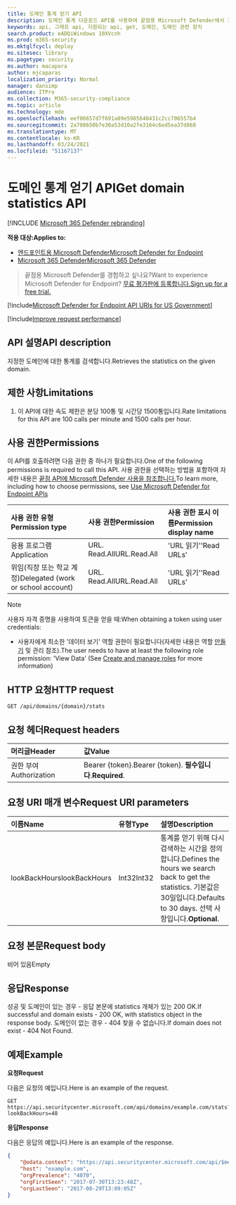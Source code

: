 ```yaml
---
title: 도메인 통계 얻기 API
description: 도메인 통계 다운로드 API를 사용하여 끝점용 Microsoft Defender에서 지정한 도메인에 대한 통계를 검색하는 방법을 학습합니다.
keywords: api, 그래프 api, 지원되는 api, get, 도메인, 도메인 관련 장치
search.product: eADQiWindows 10XVcnh
ms.prod: m365-security
ms.mktglfcycl: deploy
ms.sitesec: library
ms.pagetype: security
ms.author: macapara
author: mjcaparas
localization_priority: Normal
manager: dansimp
audience: ITPro
ms.collection: M365-security-compliance
ms.topic: article
ms.technology: mde
ms.openlocfilehash: eef06657d7f691a89e5985640431c2cc706557b4
ms.sourcegitcommit: 2a708650b7e30a53d10a2fe3164c6ed5ea37d868
ms.translationtype: MT
ms.contentlocale: ko-KR
ms.lasthandoff: 03/24/2021
ms.locfileid: "51167137"
---
```

# <a name="get-domain-statistics-api"></a><span data-ttu-id="dd454-104">도메인 통계 얻기 API</span><span class="sxs-lookup"><span data-stu-id="dd454-104">Get domain statistics API</span></span>

[!INCLUDE [Microsoft 365 Defender rebranding](../../includes/microsoft-defender.md)]

<span data-ttu-id="dd454-105">**적용 대상:**</span><span class="sxs-lookup"><span data-stu-id="dd454-105">**Applies to:**</span></span>
- [<span data-ttu-id="dd454-106">엔드포인트용 Microsoft Defender</span><span class="sxs-lookup"><span data-stu-id="dd454-106">Microsoft Defender for Endpoint</span></span>](https://go.microsoft.com/fwlink/p/?linkid=2154037)
- [<span data-ttu-id="dd454-107">Microsoft 365 Defender</span><span class="sxs-lookup"><span data-stu-id="dd454-107">Microsoft 365 Defender</span></span>](https://go.microsoft.com/fwlink/?linkid=2118804)

> <span data-ttu-id="dd454-108">끝점용 Microsoft Defender를 경험하고 싶나요?</span><span class="sxs-lookup"><span data-stu-id="dd454-108">Want to experience Microsoft Defender for Endpoint?</span></span> [<span data-ttu-id="dd454-109">무료 평가판에 등록합니다.</span><span class="sxs-lookup"><span data-stu-id="dd454-109">Sign up for a free trial.</span></span>](https://www.microsoft.com/microsoft-365/windows/microsoft-defender-atp?ocid=docs-wdatp-exposedapis-abovefoldlink) 

[!include[Microsoft Defender for Endpoint API URIs for US Government](../../includes/microsoft-defender-api-usgov.md)]

[!include[Improve request performance](../../includes/improve-request-performance.md)]


## <a name="api-description"></a><span data-ttu-id="dd454-110">API 설명</span><span class="sxs-lookup"><span data-stu-id="dd454-110">API description</span></span>
<span data-ttu-id="dd454-111">지정한 도메인에 대한 통계를 검색합니다.</span><span class="sxs-lookup"><span data-stu-id="dd454-111">Retrieves the statistics on the given domain.</span></span>


## <a name="limitations"></a><span data-ttu-id="dd454-112">제한 사항</span><span class="sxs-lookup"><span data-stu-id="dd454-112">Limitations</span></span>
1. <span data-ttu-id="dd454-113">이 API에 대한 속도 제한은 분당 100통 및 시간당 1500통입니다.</span><span class="sxs-lookup"><span data-stu-id="dd454-113">Rate limitations for this API are 100 calls per minute and 1500 calls per hour.</span></span>


## <a name="permissions"></a><span data-ttu-id="dd454-114">사용 권한</span><span class="sxs-lookup"><span data-stu-id="dd454-114">Permissions</span></span>
<span data-ttu-id="dd454-115">이 API를 호출하려면 다음 권한 중 하나가 필요합니다.</span><span class="sxs-lookup"><span data-stu-id="dd454-115">One of the following permissions is required to call this API.</span></span> <span data-ttu-id="dd454-116">사용 권한을 선택하는 방법을 포함하여 자세한 내용은 [끝점 API에 Microsoft Defender 사용을 참조합니다.](apis-intro.md)</span><span class="sxs-lookup"><span data-stu-id="dd454-116">To learn more, including how to choose permissions, see [Use Microsoft Defender for Endpoint APIs](apis-intro.md)</span></span>

<span data-ttu-id="dd454-117">사용 권한 유형</span><span class="sxs-lookup"><span data-stu-id="dd454-117">Permission type</span></span> |   <span data-ttu-id="dd454-118">사용 권한</span><span class="sxs-lookup"><span data-stu-id="dd454-118">Permission</span></span>  |   <span data-ttu-id="dd454-119">사용 권한 표시 이름</span><span class="sxs-lookup"><span data-stu-id="dd454-119">Permission display name</span></span>
:---|:---|:---
<span data-ttu-id="dd454-120">응용 프로그램</span><span class="sxs-lookup"><span data-stu-id="dd454-120">Application</span></span> |   <span data-ttu-id="dd454-121">URL. Read.All</span><span class="sxs-lookup"><span data-stu-id="dd454-121">URL.Read.All</span></span> |  <span data-ttu-id="dd454-122">'URL 읽기'</span><span class="sxs-lookup"><span data-stu-id="dd454-122">'Read URLs'</span></span>
<span data-ttu-id="dd454-123">위임(직장 또는 학교 계정)</span><span class="sxs-lookup"><span data-stu-id="dd454-123">Delegated (work or school account)</span></span> | <span data-ttu-id="dd454-124">URL. Read.All</span><span class="sxs-lookup"><span data-stu-id="dd454-124">URL.Read.All</span></span> | <span data-ttu-id="dd454-125">'URL 읽기'</span><span class="sxs-lookup"><span data-stu-id="dd454-125">'Read URLs'</span></span>

>[!Note]
> <span data-ttu-id="dd454-126">사용자 자격 증명을 사용하여 토큰을 얻을 때:</span><span class="sxs-lookup"><span data-stu-id="dd454-126">When obtaining a token using user credentials:</span></span>
>- <span data-ttu-id="dd454-127">사용자에게 최소한 '데이터 보기' 역할 권한이 필요합니다(자세한 내용은 역할 [만들기](user-roles.md) 및 관리 참조).</span><span class="sxs-lookup"><span data-stu-id="dd454-127">The user needs to have at least the following role permission: 'View Data' (See [Create and manage roles](user-roles.md) for more information)</span></span>

## <a name="http-request"></a><span data-ttu-id="dd454-128">HTTP 요청</span><span class="sxs-lookup"><span data-stu-id="dd454-128">HTTP request</span></span>
```
GET /api/domains/{domain}/stats
```

## <a name="request-headers"></a><span data-ttu-id="dd454-129">요청 헤더</span><span class="sxs-lookup"><span data-stu-id="dd454-129">Request headers</span></span>

<span data-ttu-id="dd454-130">머리글</span><span class="sxs-lookup"><span data-stu-id="dd454-130">Header</span></span> | <span data-ttu-id="dd454-131">값</span><span class="sxs-lookup"><span data-stu-id="dd454-131">Value</span></span> 
:---|:---
<span data-ttu-id="dd454-132">권한 부여</span><span class="sxs-lookup"><span data-stu-id="dd454-132">Authorization</span></span> | <span data-ttu-id="dd454-133">Bearer {token}.</span><span class="sxs-lookup"><span data-stu-id="dd454-133">Bearer {token}.</span></span> <span data-ttu-id="dd454-134">**필수입니다**.</span><span class="sxs-lookup"><span data-stu-id="dd454-134">**Required**.</span></span>

## <a name="request-uri-parameters"></a><span data-ttu-id="dd454-135">요청 URI 매개 변수</span><span class="sxs-lookup"><span data-stu-id="dd454-135">Request URI parameters</span></span>

<span data-ttu-id="dd454-136">이름</span><span class="sxs-lookup"><span data-stu-id="dd454-136">Name</span></span> | <span data-ttu-id="dd454-137">유형</span><span class="sxs-lookup"><span data-stu-id="dd454-137">Type</span></span> | <span data-ttu-id="dd454-138">설명</span><span class="sxs-lookup"><span data-stu-id="dd454-138">Description</span></span>
:---|:---|:---
<span data-ttu-id="dd454-139">lookBackHours</span><span class="sxs-lookup"><span data-stu-id="dd454-139">lookBackHours</span></span> | <span data-ttu-id="dd454-140">Int32</span><span class="sxs-lookup"><span data-stu-id="dd454-140">Int32</span></span> | <span data-ttu-id="dd454-141">통계를 얻기 위해 다시 검색하는 시간을 정의합니다.</span><span class="sxs-lookup"><span data-stu-id="dd454-141">Defines the hours we search back to get the statistics.</span></span> <span data-ttu-id="dd454-142">기본값은 30일입니다.</span><span class="sxs-lookup"><span data-stu-id="dd454-142">Defaults to 30 days.</span></span> <span data-ttu-id="dd454-143">선택 사항입니다.</span><span class="sxs-lookup"><span data-stu-id="dd454-143">**Optional**.</span></span>

## <a name="request-body"></a><span data-ttu-id="dd454-144">요청 본문</span><span class="sxs-lookup"><span data-stu-id="dd454-144">Request body</span></span>
<span data-ttu-id="dd454-145">비어 있음</span><span class="sxs-lookup"><span data-stu-id="dd454-145">Empty</span></span>

## <a name="response"></a><span data-ttu-id="dd454-146">응답</span><span class="sxs-lookup"><span data-stu-id="dd454-146">Response</span></span>
<span data-ttu-id="dd454-147">성공 및 도메인이 있는 경우 - 응답 본문에 statistics 개체가 있는 200 OK.</span><span class="sxs-lookup"><span data-stu-id="dd454-147">If successful and domain exists - 200 OK, with statistics object in the response body.</span></span> <span data-ttu-id="dd454-148">도메인이 없는 경우 - 404 찾을 수 없습니다.</span><span class="sxs-lookup"><span data-stu-id="dd454-148">If domain does not exist - 404 Not Found.</span></span>


## <a name="example"></a><span data-ttu-id="dd454-149">예제</span><span class="sxs-lookup"><span data-stu-id="dd454-149">Example</span></span>

<span data-ttu-id="dd454-150">**요청**</span><span class="sxs-lookup"><span data-stu-id="dd454-150">**Request**</span></span>

<span data-ttu-id="dd454-151">다음은 요청의 예입니다.</span><span class="sxs-lookup"><span data-stu-id="dd454-151">Here is an example of the request.</span></span>

```http
GET https://api.securitycenter.microsoft.com/api/domains/example.com/stats?lookBackHours=48
```

<span data-ttu-id="dd454-152">**응답**</span><span class="sxs-lookup"><span data-stu-id="dd454-152">**Response**</span></span>

<span data-ttu-id="dd454-153">다음은 응답의 예입니다.</span><span class="sxs-lookup"><span data-stu-id="dd454-153">Here is an example of the response.</span></span>


```json
{
    "@odata.context": "https://api.securitycenter.microsoft.com/api/$metadata#microsoft.windowsDefenderATP.api.InOrgDomainStats",
    "host": "example.com",
    "orgPrevalence": "4070",
    "orgFirstSeen": "2017-07-30T13:23:48Z",
    "orgLastSeen": "2017-08-29T13:09:05Z"
}
```
